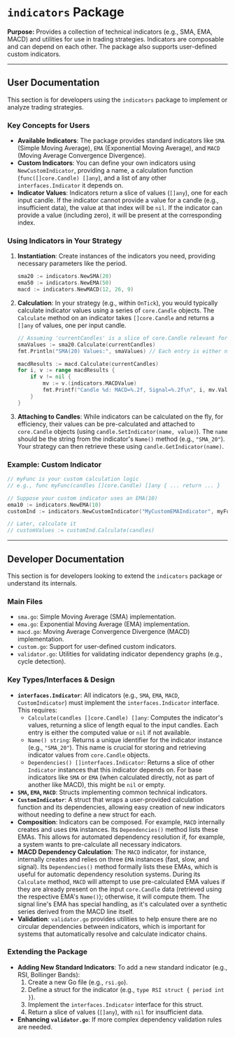 # `indicators` Package

**Purpose:**
Provides a collection of technical indicators (e.g., SMA, EMA, MACD) and utilities for use in trading strategies. Indicators are composable and can depend on each other. The package also supports user-defined custom indicators.

---

## User Documentation

This section is for developers using the `indicators` package to implement or analyze trading strategies.

### Key Concepts for Users

*   **Available Indicators**: The package provides standard indicators like `SMA` (Simple Moving Average), `EMA` (Exponential Moving Average), and `MACD` (Moving Average Convergence Divergence).
*   **Custom Indicators**: You can define your own indicators using `NewCustomIndicator`, providing a name, a calculation function (`func([]core.Candle) []any`), and a list of any other `interfaces.Indicator` it depends on.
*   **Indicator Values**: Indicators return a slice of values (`[]any`), one for each input candle. If the indicator cannot provide a value for a candle (e.g., insufficient data), the value at that index will be `nil`. If the indicator can provide a value (including zero), it will be present at the corresponding index.

### Using Indicators in Your Strategy

1.  **Instantiation**: Create instances of the indicators you need, providing necessary parameters like the period.
    ```go
    sma20 := indicators.NewSMA(20)
    ema50 := indicators.NewEMA(50)
    macd := indicators.NewMACD(12, 26, 9)
    ```
2.  **Calculation**: In your strategy (e.g., within `OnTick`), you would typically calculate indicator values using a series of `core.Candle` objects. The `Calculate` method on an indicator takes `[]core.Candle` and returns a `[]any` of values, one per input candle.
    ```go
    // Assuming 'currentCandles' is a slice of core.Candle relevant for the calculation
    smaValues := sma20.Calculate(currentCandles)
    fmt.Println("SMA(20) Values:", smaValues) // Each entry is either nil or a float64

    macdResults := macd.Calculate(currentCandles)
    for i, v := range macdResults {
        if v != nil {
            mv := v.(indicators.MACDValue)
            fmt.Printf("Candle %d: MACD=%.2f, Signal=%.2f\n", i, mv.Value(), mv.Signal())
        }
    }
    ```
3.  **Attaching to Candles**: While indicators can be calculated on the fly, for efficiency, their values can be pre-calculated and attached to `core.Candle` objects (using `candle.SetIndicator(name, value)`). The `name` should be the string from the indicator's `Name()` method (e.g., `"SMA_20"`). Your strategy can then retrieve these using `candle.GetIndicator(name)`.

### Example: Custom Indicator

```go
// myFunc is your custom calculation logic
// e.g., func myFunc(candles []core.Candle) []any { ... return ... }

// Suppose your custom indicator uses an EMA(10)
ema10 := indicators.NewEMA(10)
customInd := indicators.NewCustomIndicator("MyCustomEMAIndicator", myFunc, []interfaces.Indicator{ema10})

// Later, calculate it
// customValues := customInd.Calculate(candles)
```

---

## Developer Documentation

This section is for developers looking to extend the `indicators` package or understand its internals.

### Main Files

*   `sma.go`: Simple Moving Average (SMA) implementation.
*   `ema.go`: Exponential Moving Average (EMA) implementation.
*   `macd.go`: Moving Average Convergence Divergence (MACD) implementation.
*   `custom.go`: Support for user-defined custom indicators.
*   `validator.go`: Utilities for validating indicator dependency graphs (e.g., cycle detection).

### Key Types/Interfaces & Design

*   **`interfaces.Indicator`**: All indicators (e.g., `SMA`, `EMA`, `MACD`, `CustomIndicator`) must implement the `interfaces.Indicator` interface. This requires:
    *   `Calculate(candles []core.Candle) []any`: Computes the indicator's values, returning a slice of length equal to the input candles. Each entry is either the computed value or `nil` if not available.
    *   `Name() string`: Returns a unique identifier for the indicator instance (e.g., `"SMA_20"`). This name is crucial for storing and retrieving indicator values from `core.Candle` objects.
    *   `Dependencies() []interfaces.Indicator`: Returns a slice of other `Indicator` instances that this indicator depends on. For base indicators like `SMA` or `EMA` (when calculated directly, not as part of another like MACD), this might be `nil` or empty.
*   **`SMA`, `EMA`, `MACD`**: Structs implementing common technical indicators.
*   **`CustomIndicator`**: A struct that wraps a user-provided calculation function and its dependencies, allowing easy creation of new indicators without needing to define a new struct for each.
*   **Composition**: Indicators can be composed. For example, `MACD` internally creates and uses `EMA` instances. Its `Dependencies()` method lists these EMAs. This allows for automated dependency resolution if, for example, a system wants to pre-calculate all necessary indicators.
*   **MACD Dependency Calculation**: The `MACD` indicator, for instance, internally creates and relies on three `EMA` instances (fast, slow, and signal). Its `Dependencies()` method formally lists these EMAs, which is useful for automatic dependency resolution systems. During its `Calculate` method, `MACD` will attempt to use pre-calculated EMA values if they are already present on the input `core.Candle` data (retrieved using the respective EMA's `Name()`); otherwise, it will compute them. The signal line's EMA has special handling, as it's calculated over a synthetic series derived from the MACD line itself.
*   **Validation**: `validator.go` provides utilities to help ensure there are no circular dependencies between indicators, which is important for systems that automatically resolve and calculate indicator chains.

### Extending the Package

*   **Adding New Standard Indicators**: To add a new standard indicator (e.g., RSI, Bollinger Bands):
    1.  Create a new Go file (e.g., `rsi.go`).
    2.  Define a struct for the indicator (e.g., `type RSI struct { period int }`).
    3.  Implement the `interfaces.Indicator` interface for this struct.
    4.  Return a slice of values (`[]any`), with `nil` for insufficient data.
*   **Enhancing `validator.go`**: If more complex dependency validation rules are needed. 